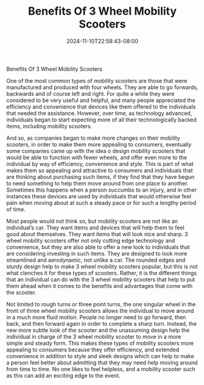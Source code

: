﻿---
title: "Benefits Of 3 Wheel Mobility Scooters"
date: 2024-11-10T22:58:43-08:00
description: "mobility scooters Tips for Web Success"
featured_image: "/images/mobility scooters.jpg"
tags: ["mobility scooters"]
---

Benefits Of 3 Wheel Mobility Scooters
 
One of the most common types of mobility scooters are those that were manufactured and produced with four wheels.  They are able to go forwards, backwards and of course left and right.  For quite a while they were considered to be very useful and helpful, and many people appreciated the efficiency and convenience that devices like them offered to the individuals that needed the assistance.  However, over time, as technology advanced, individuals began to start expecting more of all their technologically backed items, including mobility scooters.

And so, as companies began to make more changes on their mobility scooters, in order to make them more appealing to consumers, eventually some companies came up with the idea o design mobility scooters that would be able to function with fewer wheels, and offer even more to the individual by way of efficiency, convenience and style.  This is part of what makes them so appealing and attractive to consumers and individuals that are thinking about purchasing such items, if they find that they have begun to need something to help them move around from one place to another.  Sometimes this happens when a person succumbs to an injury, and in other instances these devices are used by individuals that would otherwise feel pain when moving about at such a steady pace or for such a lengthy period of time.
 
Most people would not think so, but mobility scooters are not like an individual’s car.  They want items and devices that will help them to feel good about themselves.  They want items that will look nice and sharp.  3 wheel mobility scooters offer not only cutting edge technology and convenience, but they are also able to offer a new look to individuals that are considering investing in such items.  They are designed to look more streamlined and aerodynamic, not unlike a car.  The rounded edges and sturdy design help to make 3 wheel mobility scooters popular, but this is not what clenches it for these types of scooters.  Rather, it is the different things that an individual can do with the 3 wheel mobility scooters that help to put them ahead when it comes to the benefits and advantages that come with the scooter.
 
Not limited to rough turns or three point turns, the one singular wheel in the front of three wheel mobility scooters allows the individual to move around in a much more fluid motion.  People no longer need to go forward, then back, and then forward again in order to complete a sharp turn.  Instead, the new more subtle look of the scooter and the unassuming design help the individual in charge of the 3 wheel mobility scooter to move in a more simple and steady form.  This makes these types of mobility scooters more appealing to consumers because they offer efficiency, and extended convenience in addition to style and sleek designs which can help to make a person feel better about admitting that they may need help moving around from time to time.  No one likes to feel helpless, and a mobility scooter such as this can add an exciting edge to the event.


